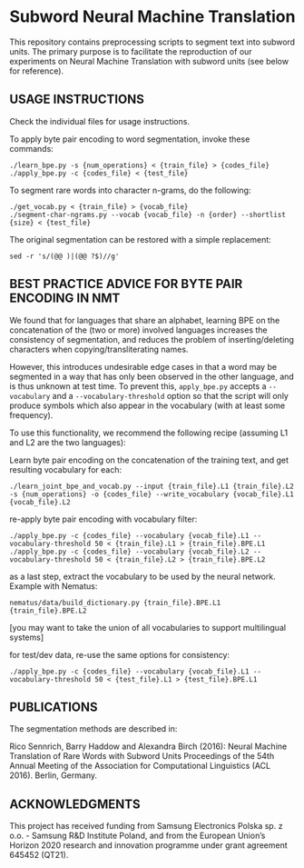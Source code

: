 Subword Neural Machine Translation
==================================

This repository contains preprocessing scripts to segment text into subword
units. The primary purpose is to facilitate the reproduction of our experiments
on Neural Machine Translation with subword units (see below for reference).

USAGE INSTRUCTIONS
------------------

Check the individual files for usage instructions.

To apply byte pair encoding to word segmentation, invoke these commands:

    ./learn_bpe.py -s {num_operations} < {train_file} > {codes_file}
    ./apply_bpe.py -c {codes_file} < {test_file}

To segment rare words into character n-grams, do the following:

    ./get_vocab.py < {train_file} > {vocab_file}
    ./segment-char-ngrams.py --vocab {vocab_file} -n {order} --shortlist {size} < {test_file}

The original segmentation can be restored with a simple replacement:

    sed -r 's/(@@ )|(@@ ?$)//g'


BEST PRACTICE ADVICE FOR BYTE PAIR ENCODING IN NMT
--------------------------------------------------

We found that for languages that share an alphabet, learning BPE on the
concatenation of the (two or more) involved languages increases the consistency
of segmentation, and reduces the problem of inserting/deleting characters when
copying/transliterating names.

However, this introduces undesirable edge cases in that a word may be segmented
in a way that has only been observed in the other language, and is thus unknown
at test time. To prevent this, `apply_bpe.py` accepts a `--vocabulary` and a
`--vocabulary-threshold` option so that the script will only produce symbols
which also appear in the vocabulary (with at least some frequency).

To use this functionality, we recommend the following recipe (assuming L1 and L2
are the two languages):

Learn byte pair encoding on the concatenation of the training text, and get resulting vocabulary for each:

    ./learn_joint_bpe_and_vocab.py --input {train_file}.L1 {train_file}.L2 -s {num_operations} -o {codes_file} --write_vocabulary {vocab_file}.L1 {vocab_file}.L2

re-apply byte pair encoding with vocabulary filter:

    ./apply_bpe.py -c {codes_file} --vocabulary {vocab_file}.L1 --vocabulary-threshold 50 < {train_file}.L1 > {train_file}.BPE.L1
    ./apply_bpe.py -c {codes_file} --vocabulary {vocab_file}.L2 --vocabulary-threshold 50 < {train_file}.L2 > {train_file}.BPE.L2

as a last step, extract the vocabulary to be used by the neural network. Example with Nematus:

    nematus/data/build_dictionary.py {train_file}.BPE.L1 {train_file}.BPE.L2

[you may want to take the union of all vocabularies to support multilingual systems]

for test/dev data, re-use the same options for consistency:

    ./apply_bpe.py -c {codes_file} --vocabulary {vocab_file}.L1 --vocabulary-threshold 50 < {test_file}.L1 > {test_file}.BPE.L1


PUBLICATIONS
------------

The segmentation methods are described in:

Rico Sennrich, Barry Haddow and Alexandra Birch (2016):
    Neural Machine Translation of Rare Words with Subword Units
    Proceedings of the 54th Annual Meeting of the Association for Computational Linguistics (ACL 2016). Berlin, Germany.

ACKNOWLEDGMENTS
---------------
This project has received funding from Samsung Electronics Polska sp. z o.o. - Samsung R&D Institute Poland, and from the European Union’s Horizon 2020 research and innovation programme under grant agreement 645452 (QT21).
